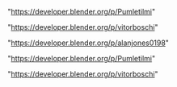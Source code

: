 "https://developer.blender.org/p/Pumletilmi"

"https://developer.blender.org/p/vitorboschi"

 
"https://developer.blender.org/p/alanjones0198"


"https://developer.blender.org/p/Pumletilmi"


"https://developer.blender.org/p/vitorboschi"


 
